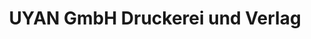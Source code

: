 ---
title: "UYAN GmbH Druckerei und Verlag"
url: /mannheim/uyan-gmbh-druckerei-und-verlag/
shop: Kopieren
---